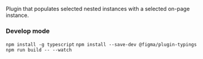 Plugin that populates selected nested instances with a selected on-page instance.

### Develop mode
`npm install -g typescript`
`npm install --save-dev @figma/plugin-typings`
`npm run build -- --watch `